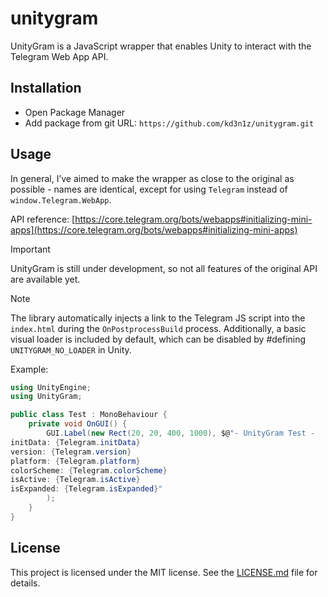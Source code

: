 # unitygram

UnityGram is a JavaScript wrapper that enables Unity to interact with the Telegram Web App API.

## Installation

-   Open Package Manager
-   Add package from git URL:
    `https://github.com/kd3n1z/unitygram.git`

## Usage

In general, I’ve aimed to make the wrapper as close to the original as possible - names are identical, except for using `Telegram` instead of `window.Telegram.WebApp`.

API reference:
[https://core.telegram.org/bots/webapps#initializing-mini-apps](https://core.telegram.org/bots/webapps#initializing-mini-apps)

> [!IMPORTANT]
> UnityGram is still under development, so not all features of the original API are available yet.

> [!NOTE]
> The library automatically injects a link to the Telegram JS script into the `index.html` during the `OnPostprocessBuild` process.
> Additionally, a basic visual loader is included by default, which can be disabled by #defining `UNITYGRAM_NO_LOADER` in Unity.

Example:

```csharp
using UnityEngine;
using UnityGram;

public class Test : MonoBehaviour {
    private void OnGUI() {
        GUI.Label(new Rect(20, 20, 400, 1000), $@"- UnityGram Test -
initData: {Telegram.initData}
version: {Telegram.version}
platform: {Telegram.platform}
colorScheme: {Telegram.colorScheme}
isActive: {Telegram.isActive}
isExpanded: {Telegram.isExpanded}"
        );
    }
}
```

## License

This project is licensed under the MIT license. See the [LICENSE.md](LICENSE.md) file for details.
